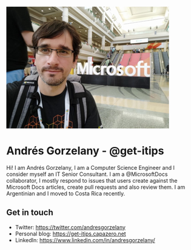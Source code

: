 ![Me at Ignite 2019](/media/AGatIgnite2019MsSign.jpg)

# Andrés Gorzelany - @get-itips

Hi! I am Andrés Gorzelany, I am a Computer Science Engineer and I consider myself an IT Senior Consultant.
I am a @MicrosoftDocs collaborator, I mostly respond to issues that users create against the Microsoft Docs articles, create pull requests and also review them.
I am Argentinian and I moved to Costa Rica recently.

## Get in touch
- Twitter: https://twitter.com/andresgorzelany
- Personal blog: https://get-itips.capazero.net
- LinkedIn: https://www.linkedin.com/in/andresgorzelany/